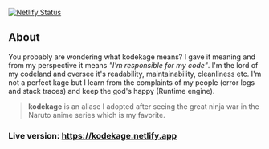 [![Netlify Status](https://api.netlify.com/api/v1/badges/4028f22e-e980-4af5-841d-bc07921727fd/deploy-status)](https://app.netlify.com/sites/oparaprosper/deploys)

## About

You probably are wondering what kodekage means? I gave it meaning and from my perspective it means *"I'm responsible for my code"*.
I'm the lord of my codeland and oversee it's readability, maintainability, cleanliness etc. I'm not a perfect kage but I learn from
the complaints of my people (error logs and stack traces) and keep the god's happy (Runtime engine). 

> **kodekage** is an aliase I adopted after seeing the great ninja war in the Naruto anime series which is my favorite. 

### Live version: https://kodekage.netlify.app
